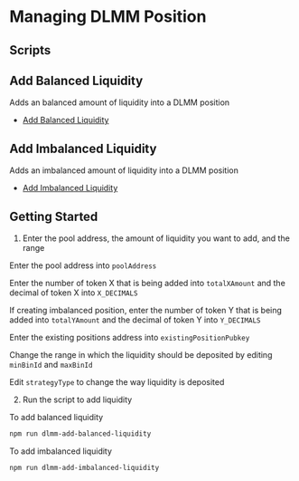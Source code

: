 # Managing DLMM Position

## Scripts


## Add Balanced Liquidity

Adds an balanced amount of liquidity into a DLMM position
- [Add Balanced Liquidity](./src/add-balanced-liquidity.ts)

## Add Imbalanced Liquidity

Adds an imbalanced amount of liquidity into a DLMM position
- [Add Imbalanced Liquidity](./src/add-imbalanced-liquidity.ts)
  



## Getting Started

1. Enter the pool address, the amount of liquidity you want to add, and the range

Enter the pool address into `poolAddress` 

Enter the number of token X that is being added into
`totalXAmount` and the decimal of token X into `X_DECIMALS`

If creating imbalanced position, enter the number of token Y that is being added into
`totalYAmount` and the decimal of token Y into `Y_DECIMALS`

Enter the  existing positions address into `existingPositionPubkey` 

Change the range in which the liquidity should be deposited by editing `minBinId` and `maxBinId`

Edit `strategyType` to change the way liquidity is deposited


2. Run the script to add liquidity

To add balanced liquidity

```bash
npm run dlmm-add-balanced-liquidity
```

To add imbalanced liquidity

```bash
npm run dlmm-add-imbalanced-liquidity
```
